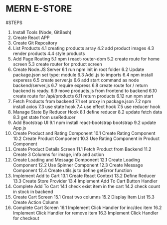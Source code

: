 # MERN E-STORE

#STEPS

1. Install Tools (Node, GitBash)
2. Create React APP
3. Create Git Repository
4. List Products
   4.1 creating products array
   4.2 add product images
   4.3 render products
   4.4 style products
5. Add Page Routing
   5.1 npm i react-router-dom
   5.2 create route for home screen
   5.3 create router for product screen
6. Create Node.JS Server
   6.1 run npm init in root folder
   6.2 Update package.json set type: module
   6.3 Add .js to imports
   6.4 npm install experess
   6.5 create server.js
   6.6 add start command as node backend/server.js
   6.7 require express
   6.8 create route for / return backend is ready.
   6.9 move products.js from frontend to backend
   6.10 create route for /api/products
   6.11 return products
   6.12 run npm start
7. Fetch Products from backend
   7.1 set proxy in package.json
   7.2 npm install axios
   7.3 use state hook
   7.4 use effect hook
   7.5 use reducer hook
8. Manage State By Reducer Hook
   8.1 define reducer
   8.2 update fetch data
   8.3 get state from useReducer
9. Add Bootstrap UI
   9.1 npm install react-bootstrap bootstrap
   9.2 update App.js
10. Create Product and Rating Component
    10.1 Create Rating Component
    10.2 Create Product Component
    10.3 Use Rating Component in Product Component
11. Create Product Details Screen
    11.1 Fetch Product from Backend
    11.2 Create 3 Columns for image, info and action
12. Create Loading and Message Component
    12.1 Create Loading Component
    12.2 Use Spinner Component
    12.3 Create Message Component
    12.4 Create utils.js to define getError function
13. Implement Add to Cart
    13.1 Create React Context
    13.2 Define Reducer
    13.3 Create Store Provider
    13.4 Implement Add To Cart Button Handler
14. Complete Add To Cart
    14.1 check exist item in the cart
    14.2 check count in stock in backend
15. Create Cart Screen
    15.1 Creat two columns
    15.2 Display Item List
    15.3 Create Action Column
16. Complete Cart Screen
    16.1 Implement Click Handler for inc/dec item
    16.2 Implement Click Handler for remove item
    16.3 Implement Click Handler for checkout
